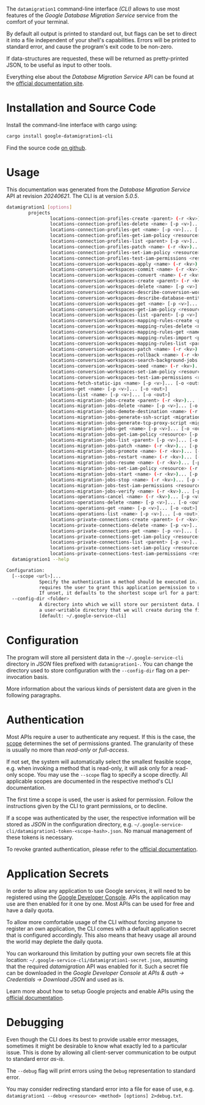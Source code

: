 <!---
DO NOT EDIT !
This file was generated automatically from 'src/generator/templates/cli/README.md.mako'
DO NOT EDIT !
-->
The `datamigration1` command-line interface *(CLI)* allows to use most features of the *Google Database Migration Service* service from the comfort of your terminal.

By default all output is printed to standard out, but flags can be set to direct it into a file independent of your shell's
capabilities. Errors will be printed to standard error, and cause the program's exit code to be non-zero.

If data-structures are requested, these will be returned as pretty-printed JSON, to be useful as input to other tools.

Everything else about the *Database Migration Service* API can be found at the
[official documentation site](https://cloud.google.com/database-migration/).

# Installation and Source Code

Install the command-line interface with cargo using:

```bash
cargo install google-datamigration1-cli
```

Find the source code [on github](https://github.com/Byron/google-apis-rs/tree/main/gen/datamigration1-cli).

# Usage

This documentation was generated from the *Database Migration Service* API at revision *20240621*. The CLI is at version *5.0.5*.

```bash
datamigration1 [options]
        projects
                locations-connection-profiles-create <parent> (-r <kv>)... [-p <v>]... [-o <out>]
                locations-connection-profiles-delete <name> [-p <v>]... [-o <out>]
                locations-connection-profiles-get <name> [-p <v>]... [-o <out>]
                locations-connection-profiles-get-iam-policy <resource> [-p <v>]... [-o <out>]
                locations-connection-profiles-list <parent> [-p <v>]... [-o <out>]
                locations-connection-profiles-patch <name> (-r <kv>)... [-p <v>]... [-o <out>]
                locations-connection-profiles-set-iam-policy <resource> (-r <kv>)... [-p <v>]... [-o <out>]
                locations-connection-profiles-test-iam-permissions <resource> (-r <kv>)... [-p <v>]... [-o <out>]
                locations-conversion-workspaces-apply <name> (-r <kv>)... [-p <v>]... [-o <out>]
                locations-conversion-workspaces-commit <name> (-r <kv>)... [-p <v>]... [-o <out>]
                locations-conversion-workspaces-convert <name> (-r <kv>)... [-p <v>]... [-o <out>]
                locations-conversion-workspaces-create <parent> (-r <kv>)... [-p <v>]... [-o <out>]
                locations-conversion-workspaces-delete <name> [-p <v>]... [-o <out>]
                locations-conversion-workspaces-describe-conversion-workspace-revisions <conversion-workspace> [-p <v>]... [-o <out>]
                locations-conversion-workspaces-describe-database-entities <conversion-workspace> [-p <v>]... [-o <out>]
                locations-conversion-workspaces-get <name> [-p <v>]... [-o <out>]
                locations-conversion-workspaces-get-iam-policy <resource> [-p <v>]... [-o <out>]
                locations-conversion-workspaces-list <parent> [-p <v>]... [-o <out>]
                locations-conversion-workspaces-mapping-rules-create <parent> (-r <kv>)... [-p <v>]... [-o <out>]
                locations-conversion-workspaces-mapping-rules-delete <name> [-p <v>]... [-o <out>]
                locations-conversion-workspaces-mapping-rules-get <name> [-p <v>]... [-o <out>]
                locations-conversion-workspaces-mapping-rules-import <parent> (-r <kv>)... [-p <v>]... [-o <out>]
                locations-conversion-workspaces-mapping-rules-list <parent> [-p <v>]... [-o <out>]
                locations-conversion-workspaces-patch <name> (-r <kv>)... [-p <v>]... [-o <out>]
                locations-conversion-workspaces-rollback <name> (-r <kv>)... [-p <v>]... [-o <out>]
                locations-conversion-workspaces-search-background-jobs <conversion-workspace> [-p <v>]... [-o <out>]
                locations-conversion-workspaces-seed <name> (-r <kv>)... [-p <v>]... [-o <out>]
                locations-conversion-workspaces-set-iam-policy <resource> (-r <kv>)... [-p <v>]... [-o <out>]
                locations-conversion-workspaces-test-iam-permissions <resource> (-r <kv>)... [-p <v>]... [-o <out>]
                locations-fetch-static-ips <name> [-p <v>]... [-o <out>]
                locations-get <name> [-p <v>]... [-o <out>]
                locations-list <name> [-p <v>]... [-o <out>]
                locations-migration-jobs-create <parent> (-r <kv>)... [-p <v>]... [-o <out>]
                locations-migration-jobs-delete <name> [-p <v>]... [-o <out>]
                locations-migration-jobs-demote-destination <name> (-r <kv>)... [-p <v>]... [-o <out>]
                locations-migration-jobs-generate-ssh-script <migration-job> (-r <kv>)... [-p <v>]... [-o <out>]
                locations-migration-jobs-generate-tcp-proxy-script <migration-job> (-r <kv>)... [-p <v>]... [-o <out>]
                locations-migration-jobs-get <name> [-p <v>]... [-o <out>]
                locations-migration-jobs-get-iam-policy <resource> [-p <v>]... [-o <out>]
                locations-migration-jobs-list <parent> [-p <v>]... [-o <out>]
                locations-migration-jobs-patch <name> (-r <kv>)... [-p <v>]... [-o <out>]
                locations-migration-jobs-promote <name> (-r <kv>)... [-p <v>]... [-o <out>]
                locations-migration-jobs-restart <name> (-r <kv>)... [-p <v>]... [-o <out>]
                locations-migration-jobs-resume <name> (-r <kv>)... [-p <v>]... [-o <out>]
                locations-migration-jobs-set-iam-policy <resource> (-r <kv>)... [-p <v>]... [-o <out>]
                locations-migration-jobs-start <name> (-r <kv>)... [-p <v>]... [-o <out>]
                locations-migration-jobs-stop <name> (-r <kv>)... [-p <v>]... [-o <out>]
                locations-migration-jobs-test-iam-permissions <resource> (-r <kv>)... [-p <v>]... [-o <out>]
                locations-migration-jobs-verify <name> (-r <kv>)... [-p <v>]... [-o <out>]
                locations-operations-cancel <name> (-r <kv>)... [-p <v>]... [-o <out>]
                locations-operations-delete <name> [-p <v>]... [-o <out>]
                locations-operations-get <name> [-p <v>]... [-o <out>]
                locations-operations-list <name> [-p <v>]... [-o <out>]
                locations-private-connections-create <parent> (-r <kv>)... [-p <v>]... [-o <out>]
                locations-private-connections-delete <name> [-p <v>]... [-o <out>]
                locations-private-connections-get <name> [-p <v>]... [-o <out>]
                locations-private-connections-get-iam-policy <resource> [-p <v>]... [-o <out>]
                locations-private-connections-list <parent> [-p <v>]... [-o <out>]
                locations-private-connections-set-iam-policy <resource> (-r <kv>)... [-p <v>]... [-o <out>]
                locations-private-connections-test-iam-permissions <resource> (-r <kv>)... [-p <v>]... [-o <out>]
  datamigration1 --help

Configuration:
  [--scope <url>]...
            Specify the authentication a method should be executed in. Each scope
            requires the user to grant this application permission to use it.
            If unset, it defaults to the shortest scope url for a particular method.
  --config-dir <folder>
            A directory into which we will store our persistent data. Defaults to
            a user-writable directory that we will create during the first invocation.
            [default: ~/.google-service-cli]

```

# Configuration

The program will store all persistent data in the `~/.google-service-cli` directory in *JSON* files prefixed with `datamigration1-`.  You can change the directory used to store configuration with the `--config-dir` flag on a per-invocation basis.

More information about the various kinds of persistent data are given in the following paragraphs.

# Authentication

Most APIs require a user to authenticate any request. If this is the case, the [scope][scopes] determines the 
set of permissions granted. The granularity of these is usually no more than *read-only* or *full-access*.

If not set, the system will automatically select the smallest feasible scope, e.g. when invoking a
method that is read-only, it will ask only for a read-only scope. 
You may use the `--scope` flag to specify a scope directly. 
All applicable scopes are documented in the respective method's CLI documentation.

The first time a scope is used, the user is asked for permission. Follow the instructions given 
by the CLI to grant permissions, or to decline.

If a scope was authenticated by the user, the respective information will be stored as *JSON* in the configuration
directory, e.g. `~/.google-service-cli/datamigration1-token-<scope-hash>.json`. No manual management of these tokens
is necessary.

To revoke granted authentication, please refer to the [official documentation][revoke-access].

# Application Secrets

In order to allow any application to use Google services, it will need to be registered using the 
[Google Developer Console][google-dev-console]. APIs the application may use are then enabled for it
one by one. Most APIs can be used for free and have a daily quota.

To allow more comfortable usage of the CLI without forcing anyone to register an own application, the CLI
comes with a default application secret that is configured accordingly. This also means that heavy usage
all around the world may deplete the daily quota.

You can workaround this limitation by putting your own secrets file at this location: 
`~/.google-service-cli/datamigration1-secret.json`, assuming that the required *datamigration* API 
was enabled for it. Such a secret file can be downloaded in the *Google Developer Console* at 
*APIs & auth -> Credentials -> Download JSON* and used as is.

Learn more about how to setup Google projects and enable APIs using the [official documentation][google-project-new].


# Debugging

Even though the CLI does its best to provide usable error messages, sometimes it might be desirable to know
what exactly led to a particular issue. This is done by allowing all client-server communication to be 
output to standard error *as-is*.

The `--debug` flag will print errors using the `Debug` representation to standard error.

You may consider redirecting standard error into a file for ease of use, e.g. `datamigration1 --debug <resource> <method> [options] 2>debug.txt`.


[scopes]: https://developers.google.com/+/api/oauth#scopes
[revoke-access]: http://webapps.stackexchange.com/a/30849
[google-dev-console]: https://console.developers.google.com/
[google-project-new]: https://developers.google.com/console/help/new/

